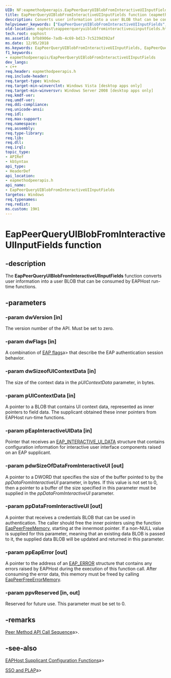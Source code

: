 ```yaml
---
UID: NF:eapmethodpeerapis.EapPeerQueryUIBlobFromInteractiveUIInputFields
title: EapPeerQueryUIBlobFromInteractiveUIInputFields function (eapmethodpeerapis.h)
description: Converts user information into a user BLOB that can be consumed by EAPHost run-time functions.helpviewer_keywords: ["EapPeerQueryUIBlobFromInteractiveUIInputFields","EapPeerQueryUIBlobFromInteractiveUIInputFields function [EAPHost]","eaphost.eappeerqueryuiblobfrominteractiveuiinputfields","eapmethodpeerapis/EapPeerQueryUIBlobFromInteractiveUIInputFields"]
old-location: eaphost\eappeerqueryuiblobfrominteractiveuiinputfields.htm
tech.root: eaphost
ms.assetid: bfb8906e-7adb-4c69-bd13-7c5239d392af
ms.date: 12/05/2018
ms.keywords: EapPeerQueryUIBlobFromInteractiveUIInputFields, EapPeerQueryUIBlobFromInteractiveUIInputFields function [EAPHost], eaphost.eappeerqueryuiblobfrominteractiveuiinputfields, eapmethodpeerapis/EapPeerQueryUIBlobFromInteractiveUIInputFields
f1_keywords:
- eapmethodpeerapis/EapPeerQueryUIBlobFromInteractiveUIInputFields
dev_langs:
- c++
req.header: eapmethodpeerapis.h
req.include-header: 
req.target-type: Windows
req.target-min-winverclnt: Windows Vista [desktop apps only]
req.target-min-winversvr: Windows Server 2008 [desktop apps only]
req.kmdf-ver: 
req.umdf-ver: 
req.ddi-compliance: 
req.unicode-ansi: 
req.idl: 
req.max-support: 
req.namespace: 
req.assembly: 
req.type-library: 
req.lib: 
req.dll: 
req.irql: 
topic_type:
- APIRef
- kbSyntax
api_type:
- HeaderDef
api_location:
- eapmethodpeerapis.h
api_name:
- EapPeerQueryUIBlobFromInteractiveUIInputFields
targetos: Windows
req.typenames: 
req.redist: 
ms.custom: 19H1
---
```


# EapPeerQueryUIBlobFromInteractiveUIInputFields function


## -description


The <b>EapPeerQueryUIBlobFromInteractiveUIInputFields</b> function converts user information into a user BLOB that can be consumed by EAPHost run-time functions. 


## -parameters




### -param dwVersion [in]

The version number of the API. Must be set to zero.


### -param dwFlags [in]

A combination of [EAP flags](https://docs.microsoft.com/windows/win32/eaphost/eap-method-flags)a> that describe the  EAP authentication session behavior.


### -param dwSizeofUIContextData [in]

The size of the context data in the <i>pUIContextData</i> parameter, in bytes.


### -param pUIContextData [in]

A pointer to a BLOB that contains UI context data, represented as inner pointers to field data. The supplicant obtained these inner pointers from EAPHost run-time functions.


### -param pEapInteractiveUIData [in]

Pointer that receives an <a href="https://docs.microsoft.com/windows/desktop/api/eaptypes/ns-eaptypes-eap_interactive_ui_data">EAP_INTERACTIVE_UI_DATA</a> structure that contains configuration information for interactive user interface components raised on an EAP supplicant.


### -param pdwSizeOfDataFromInteractiveUI [out]

A pointer to a DWORD that specifies the size of the buffer pointed to by the <i>ppDataFromInteractiveUI</i> parameter, in bytes. If this value is not set to 0, then a pointer to a buffer of the size specified in this parameter must be supplied in the  <i>ppDataFromInteractiveUI</i> parameter. 


### -param ppDataFromInteractiveUI [out]

  A pointer that receives a credentials BLOB that can be used in authentication.
                The caller should free the inner pointers
                using the function <a href="https://docs.microsoft.com/previous-versions/windows/desktop/api/eapmethodpeerapis/nf-eapmethodpeerapis-eappeerfreememory">EapPeerFreeMemory</a>, starting at the innermost pointer. If a non-NULL value is supplied for this parameter, meaning that an existing data BLOB is passed to it, the supplied data BLOB will be updated and returned in this parameter.


### -param ppEapError [out]

A pointer to the address of an <a href="https://docs.microsoft.com/windows/desktop/api/eaptypes/ns-eaptypes-eap_error">EAP_ERROR</a> structure that contains any errors raised by EAPHost during  the execution of this function call. After consuming the error data, this memory must be freed by calling <a href="https://docs.microsoft.com/previous-versions/windows/desktop/api/eapmethodpeerapis/nf-eapmethodpeerapis-eappeerfreeerrormemory">EapPeerFreeErrorMemory</a>.


### -param ppvReserved [in, out]

Reserved for future use. This parameter must be set to 0.


## -remarks



[Peer Method API Call Sequence](https://docs.microsoft.com/windows/win32/eaphost/peer-method-api-call-sequence)a>.  




## -see-also




[EAPHost Supplicant Configuration Functions](https://docs.microsoft.com/windows/win32/eaphost/eap-host-supplicant-configuration-functions)a>



[SSO and PLAP](https://docs.microsoft.com/windows/win32/eaphost/understanding-sso-and-plap)a>
 

 

